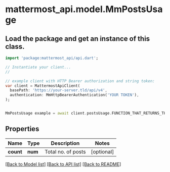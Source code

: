 # mattermost_api.model.MmPostsUsage

## Load the package and get an instance of this class.
```dart
import 'package:mattermost_api/api.dart';

// Instantiate your client...
//

// example client with HTTP Bearer authorization and string token:
var client = MattermostApiClient(
  basePath: 'https://your-server.tld/api/v4',
  authentication: MmHttpBearerAuthentication('YOUR TOKEN'),
);


MmPostsUsage example = await client.postsUsage.FUNCTION_THAT_RETURNS_THIS_CLASS();

```

## Properties
Name | Type | Description | Notes
------------ | ------------- | ------------- | -------------
**count** | **num** | Total no. of posts | [optional] 

[[Back to Model list]](../GENERATED_README.md#documentation-for-models) [[Back to API list]](../GENERATED_README.md#documentation-for-api-endpoints) [[Back to README]](../GENERATED_README.md)


